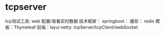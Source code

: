 # tcpserver  
tcp测试工具: web 配置/查看实时数据
技术框架：
  springboot：
    缓存： redis
    模板：Thymeleaf 
    前端：layui
  netty: 
  tcpServer/tcpClient/webSocket
  


